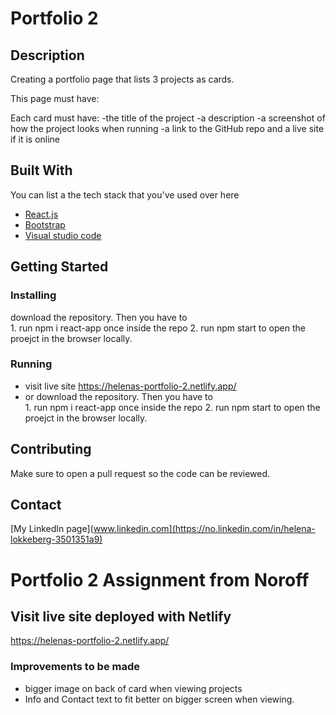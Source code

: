 # Portfolio 2


## Description

Creating a portfolio page that lists 3 projects as cards. 

This page must have:

Each card must have:
-the title of the project
-a description
-a screenshot of how the project looks when running
-a link to the GitHub repo and a live site if it is online


## Built With

You can list a the tech stack that you've used over here

- [React.js](https://reactjs.org/)
- [Bootstrap](https://getbootstrap.com)
- [Visual studio code](https://code.visualstudio.com/)

## Getting Started

### Installing

download the repository. 
Then you have to  
      1.  run npm i react-app once inside the repo 
      2.  run npm start to open the proejct in the browser locally. 

### Running

- visit live site https://helenas-portfolio-2.netlify.app/
- or download the repository. Then you have to  
                   1.  run npm i react-app once inside the repo 
                   2.  run npm start to open the proejct in the browser locally. 


## Contributing

Make sure to open a pull request so the code can be reviewed.


## Contact

[My LinkedIn page](www.linkedin.com](https://no.linkedin.com/in/helena-lokkeberg-3501351a9)


# Portfolio 2 Assignment from Noroff

## Visit live site deployed with Netlify 
https://helenas-portfolio-2.netlify.app/


### Improvements to be made
- bigger image on back of card when viewing projects 
- Info and Contact text to fit better on bigger screen when viewing. 
